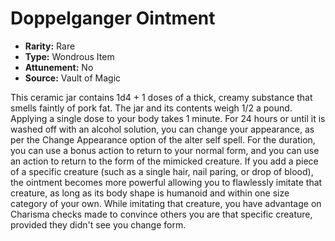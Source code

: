 # Doppelganger Ointment

- **Rarity:** Rare
- **Type:** Wondrous Item
- **Attunement:** No
- **Source:** Vault of Magic

This ceramic jar contains 1d4 + 1 doses of a thick, creamy substance that smells faintly of pork fat. The jar and its contents weigh 1/2 a pound. Applying a single dose to your body takes 1 minute. For 24 hours or until it is washed off with an alcohol solution, you can change your appearance, as per the Change Appearance option of the alter self spell. For the duration, you can use a bonus action to return to your normal form, and you can use an action to return to the form of the mimicked creature. If you add a piece of a specific creature (such as a single hair, nail paring, or drop of blood), the ointment becomes more powerful allowing you to flawlessly imitate that creature, as long as its body shape is humanoid and within one size category of your own. While imitating that creature, you have advantage on Charisma checks made to convince others you are that specific creature, provided they didn't see you change form.
